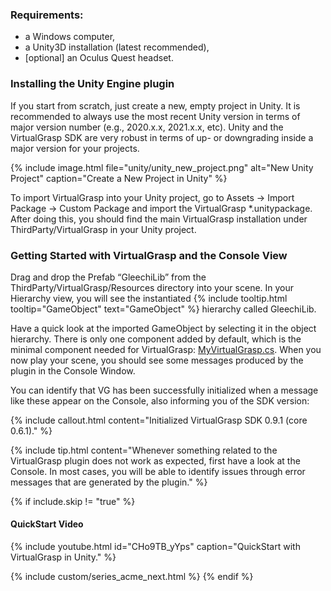 ### Requirements:

* a Windows computer,
* a Unity3D installation (latest recommended),
* [optional] an Oculus Quest headset.

### Installing the Unity Engine plugin

If you start from scratch, just create a new, empty project in Unity. It is recommended to always use the most recent Unity version in terms of major version number (e.g., 2020.x.x, 2021.x.x, etc). Unity and the VirtualGrasp SDK are very robust in terms of up- or downgrading inside a major version for your projects.

{% include image.html file="unity/unity_new_project.png" alt="New Unity Project" caption="Create a New Project in Unity" %}

To import VirtualGrasp into your Unity project, go to Assets → Import Package → Custom Package and import the VirtualGrasp *.unitypackage. After doing this, you should find the main VirtualGrasp installation under ThirdParty/VirtualGrasp in your Unity project. 

### Getting Started with VirtualGrasp and the Console View

Drag and drop the Prefab “GleechiLib” from the ThirdParty/VirtualGrasp/Resources directory into your scene. In your Hierarchy view, you will see the instantiated {% include tooltip.html tooltip="GameObject" text="GameObject" %} hierarchy called GleechiLib.

Have a quick look at the imported GameObject by selecting it in the object hierarchy. There is only one component added by default, which is the minimal component needed for VirtualGrasp: [MyVirtualGrasp.cs](unity_component_myvirtualgrasp.html). When you now play your scene, you should see some messages produced by the plugin in the Console Window.

You can identify that VG has been successfully initialized when a message like these appear on the Console, also informing you of the SDK version:

{% include callout.html content="Initialized VirtualGrasp SDK 0.9.1 (core 0.6.1)." %}

<!--{% include image.html file="unity/unity_console_initialization.png" alt="VG Console Initialization" caption="VirtualGrasp initialization message in the Unity console." %}-->

{% include tip.html content="Whenever something related to the VirtualGrasp plugin does not work as expected, first have a look at the Console. In most cases, you will be able to identify issues through error messages that are generated by the plugin." %}

{% if include.skip != "true" %}
#### QuickStart Video

{% include youtube.html id="CHo9TB_yYps" caption="QuickStart with VirtualGrasp in Unity." %}

{% include custom/series_acme_next.html %}
{% endif %}
